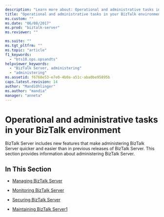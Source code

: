 ```yaml
---
description: "Learn more about: Operational and administrative tasks in your BizTalk environment"
title: "Operational and administrative tasks in your BizTalk environment | Microsoft Docs"
ms.custom: ""
ms.date: "06/08/2017"
ms.prod: "biztalk-server"
ms.reviewer: ""

ms.suite: ""
ms.tgt_pltfrm: ""
ms.topic: "article"
f1_keywords: 
  - "bts10.ops.opsandts"
helpviewer_keywords: 
  - "BizTalk Server, administering"
  - "administering"
ms.assetid: f6768e53-e7e0-4b0a-a51c-aba0be95895b
caps.latest.revision: 14
author: "MandiOhlinger"
ms.author: "mandia"
manager: "anneta"
---
```

# Operational and administrative tasks in your BizTalk environment
BizTalk Server includes new features that make administering BizTalk Server quicker and easier than in previous releases of BizTalk Server. This section provides information about administering BizTalk Server.  
  
## In This Section  
  
-   [Managing BizTalk Server](../core/use-groups-create-artifacts-optimize-performance-and-more-in-biztalk-server.md)  
  
-   [Monitoring BizTalk Server](../core/monitoring-biztalk-server.md)  
  
-   [Securing BizTalk Server](../core/securing-biztalk-server.md)  
  
-   [Maintaining BizTalk Server1](../core/maintaining-biztalk-server1.md)
